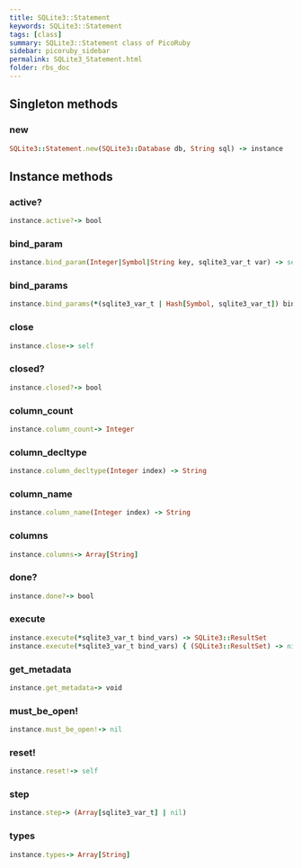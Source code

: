 ```yaml
---
title: SQLite3::Statement
keywords: SQLite3::Statement
tags: [class]
summary: SQLite3::Statement class of PicoRuby
sidebar: picoruby_sidebar
permalink: SQLite3_Statement.html
folder: rbs_doc
---
```

## Singleton methods
### new

```ruby
SQLite3::Statement.new(SQLite3::Database db, String sql) -> instance
```
## Instance methods
### active?

```ruby
instance.active?-> bool
```
### bind_param

```ruby
instance.bind_param(Integer|Symbol|String key, sqlite3_var_t var) -> self
```
### bind_params

```ruby
instance.bind_params(*(sqlite3_var_t | Hash[Symbol, sqlite3_var_t]) bind_vars) -> Array[sqlite3_var_t | Hash[Symbol, sqlite3_var_t]]
```
### close

```ruby
instance.close-> self
```
### closed?

```ruby
instance.closed?-> bool
```
### column_count

```ruby
instance.column_count-> Integer
```
### column_decltype

```ruby
instance.column_decltype(Integer index) -> String
```
### column_name

```ruby
instance.column_name(Integer index) -> String
```
### columns

```ruby
instance.columns-> Array[String]
```
### done?

```ruby
instance.done?-> bool
```
### execute

```ruby
instance.execute(*sqlite3_var_t bind_vars) -> SQLite3::ResultSet
instance.execute(*sqlite3_var_t bind_vars) { (SQLite3::ResultSet) -> nil } -> nil
```
### get_metadata

```ruby
instance.get_metadata-> void
```
### must_be_open!

```ruby
instance.must_be_open!-> nil
```
### reset!

```ruby
instance.reset!-> self
```
### step

```ruby
instance.step-> (Array[sqlite3_var_t] | nil)
```
### types

```ruby
instance.types-> Array[String]
```
